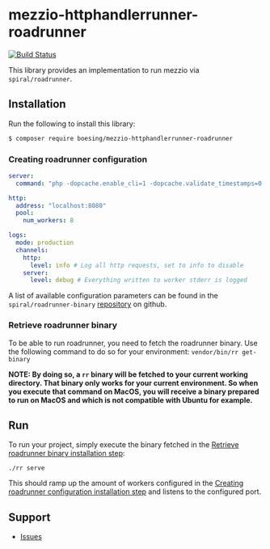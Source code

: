 # mezzio-httphandlerrunner-roadrunner

[![Build Status](https://github.com/boesing/mezzio-httphandlerrunner-roadrunner/actions/workflows/continuous-integration.yml/badge.svg)](https://github.com/boesing/mezzio-httphandlerrunner-roadrunner/actions/workflows/continuous-integration.yml)

This library provides an implementation to run mezzio via `spiral/roadrunner`.

## Installation

Run the following to install this library:

```bash
$ composer require boesing/mezzio-httphandlerrunner-roadrunner
```

### Creating roadrunner configuration

```yaml
server:
  command: "php -dopcache.enable_cli=1 -dopcache.validate_timestamps=0 vendor/bin/laminas roadrunner:run"

http:
  address: "localhost:8080"
  pool:
    num_workers: 8

logs:
  mode: production
  channels:
    http:
      level: info # Log all http requests, set to info to disable
    server:
      level: debug # Everything written to worker stderr is logged
```

A list of available configuration parameters can be found in the `spiral/roadrunner-binary` [repository](https://github.com/spiral/roadrunner-binary/blob/stable/.rr.yaml) on github. 

### Retrieve roadrunner binary

To be able to run roadrunner, you need to fetch the roadrunner binary. Use the following command to do so for your environment:
`vendor/bin/rr get-binary`

**NOTE: By doing so, a `rr` binary will be fetched to your current working directory. That binary only works for your current environment. So when you execute that command on MacOS, you will receive a binary prepared to run on MacOS and which is not compatible with Ubuntu for example.**


## Run

To run your project, simply execute the binary fetched in the [Retrieve roadrunner binary installation step](#retrieve-roadrunner-binary):

`./rr serve`

This should ramp up the amount of workers configured in the [Creating roadrunner configuration installation step](#creating-roadrunner-configuration) and listens to the configured port.

## Support

* [Issues](https://github.com/boesing/mezzio-httphandlerrunner-roadrunner/issues/)
